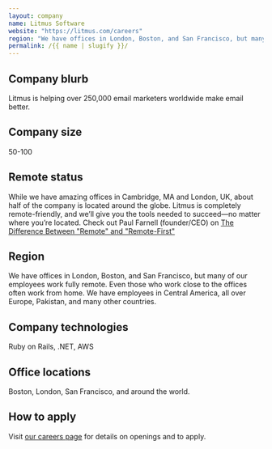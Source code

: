```yaml
---
layout: company
name: Litmus Software
website: "https://litmus.com/careers"
region: "We have offices in London, Boston, and San Francisco, but many of our employees work fully remote. Even those who work close to the offices often work from home. We have employees in Central America, all over Europe, Pakistan, and many other countries."
permalink: /{{ name | slugify }}/
---
```


## Company blurb

Litmus is helping over 250,000 email marketers worldwide make email better.

## Company size

50-100

## Remote status

While we have amazing offices in Cambridge, MA and London, UK, about half of the company is located around the globe. Litmus is completely remote-friendly, and we’ll give you the tools needed to succeed—no matter where you’re located. Check out Paul Farnell (founder/CEO) on [The Difference Between "Remote" and "Remote-First"](https://thinkgrowth.org/the-difference-between-remote-and-remote-first-7dd38458855f#.z1kbmetpf)

## Region

We have offices in London, Boston, and San Francisco, but many of our employees work fully remote. Even those who work close to the offices often work from home. We have employees in Central America, all over Europe, Pakistan, and many other countries.

## Company technologies

Ruby on Rails, .NET, AWS

## Office locations

Boston, London, San Francisco, and around the world.

## How to apply

Visit [our careers page](https://litmus.com/careers) for details on openings and to apply.